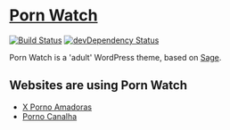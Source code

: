 # [Porn Watch](http://xpornoamadoras.com/)
[![Build Status](https://travis-ci.org/roots/sage.svg)](https://travis-ci.org/roots/sage)
[![devDependency Status](https://david-dm.org/roots/sage/dev-status.svg)](https://david-dm.org/roots/sage#info=devDependencies)

Porn Watch is a 'adult' WordPress theme, based on [Sage](https://roots.io/sage/).

## Websites are using Porn Watch
* [X Porno Amadoras](http://xpornoamadoras.com)
* [Porno Canalha](http://pornocanalha.com)
